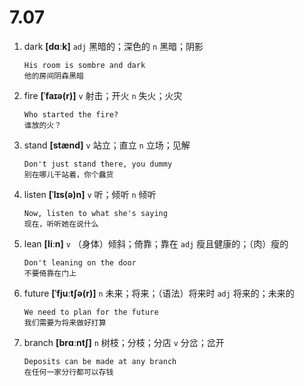 # 7.07

1. dark **[dɑːk]** `adj` 黑暗的；深色的 `n` 黑暗；阴影

   ```
   His room is sombre and dark
   他的房间阴森黑暗
   ```

2. fire **[ˈfaɪə(r)]** `v` 射击；开火 `n` 失火；火灾

   ```
   Who started the fire?
   谁放的火？
   ```

3. stand **[stænd]** `v` 站立；直立 `n` 立场；见解

   ```
   Don't just stand there, you dummy
   别在哪儿干站着，你个蠢货
   ```

4. listen **[ˈlɪs(ə)n]** `v` 听；倾听 `n` 倾听

   ```
   Now, listen to what she's saying
   现在，听听她在说什么
   ```

5. lean **[liːn]** `v` （身体）倾斜；倚靠；靠在 `adj` 瘦且健康的；（肉）瘦的

   ```
   Don't leaning on the door
   不要倚靠在门上
   ```

6. future **[ˈfjuːtʃə(r)]** `n` 未来；将来；（语法）将来时 `adj` 将来的；未来的

   ```
   We need to plan for the future
   我们需要为将来做好打算
   ```

7. branch **[brɑːntʃ]** `n` 树枝；分枝；分店 `v` 分岔；岔开

   ```
   Deposits can be made at any branch
   在任何一家分行都可以存钱
   ```
